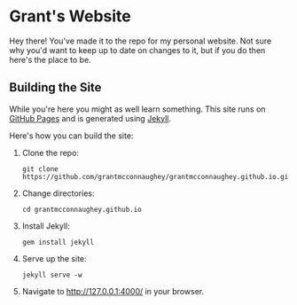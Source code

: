 # Grant's Website

Hey there! You've made it to the repo for my personal website. Not sure why you'd want to keep up to date on changes to it, but if you do then here's the place to be.

## Building the Site

While you're here you might as well learn something. This site runs on [GitHub Pages](http://github.io/) and is generated using [Jekyll](https://jekyllrb.com/).

Here's how you can build the site:

1. Clone the repo:

    ```
    git clone https://github.com/grantmcconnaughey/grantmcconnaughey.github.io.git
    ```

2. Change directories:

    ```
    cd grantmcconnaughey.github.io
    ```

3. Install Jekyll:

    ```
    gem install jekyll
    ```

4. Serve up the site:

    ```
    jekyll serve -w
    ```

5. Navigate to http://127.0.0.1:4000/ in your browser.
